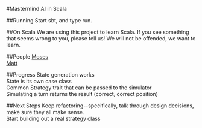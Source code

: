 #Mastermind AI in Scala

##Running
Start sbt, and type run.

##On Scala
We are using this project to learn Scala.  If you see something that seems wrong
to you, please tell us!  We will not be offended, we want to learn.

##People
[Moses](https://github.com/mnn2104)  
[Matt](https://github.com/dannenberg)

##Progress
State generation works  
State is its own case class  
Common Strategy trait that can be passed to the simulator  
Simulating a turn returns the result (correct, correct position)

##Next Steps
Keep refactoring--specifically, talk through design decisions, make sure they
all make sense.  
Start building out a real strategy class
